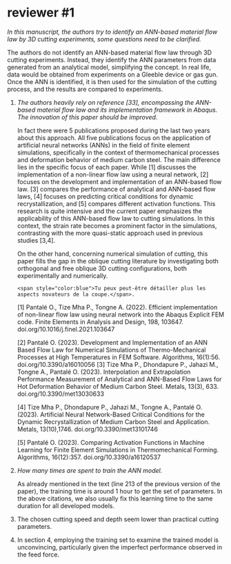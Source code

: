 # reviewer #1

*In this manuscript, the authors try to identify an ANN-based material flow law by 3D cutting experiments, some questions need to be clarified.*

The authors do not identify an ANN-based material flow law through 3D cutting experiments. Instead, they identify the ANN parameters from data generated from an analytical model, simplifying the concept. In real life, data would be obtained from experiments on a Gleeble device or gas gun. Once the ANN is identified, it is then used for the simulation of the cutting process, and the results are compared to experiments.

1. *The authors heavily rely on reference [33], encompassing the ANN-based  material flow law and its implementation framework in Abaqus. The  innovation of this paper should be improved.* 

   In fact there were 5 publications proposed during the last two years about this approach. All five publications focus on the application of artificial neural networks (ANNs) in the field of finite element simulations, specifically in the context of thermomechanical processes and deformation behavior of medium carbon steel. The main difference lies in the specific focus of each paper. While [1] discusses the implementation of a non-linear flow law using a neural network, [2] focuses on the development and implementation of an ANN-based flow law. [3] compares the performance of analytical and ANN-based flow laws, [4] focuses on predicting critical conditions for dynamic recrystallization, and [5] compares different activation functions. This research is quite intensive and the current paper emphasizes the applicability of this ANN-based flow law to cutting simulations. In this context, the strain rate becomes a prominent factor in the simulations, contrasting with the more quasi-static approach used in previous studies [3,4].

   On the other hand, concerning numerical simulation of cutting, this paper fills the gap in the oblique cutting literature by investigating both orthogonal and free oblique 3D cutting configurations, both experimentally and numerically.

   ```
   <span style="color:blue">Tu peux peut-être détailler plus les aspects novateurs de la coupe.</span>.
   ```

   [1] Pantalé O., Tize Mha P., Tongne A. (2022). Efficient implementation of non-linear flow law using neural network into the Abaqus Explicit FEM code. Finite Elements in Analysis and Design, 198, 103647. doi.org/10.1016/j.finel.2021.103647 

   [2] Pantalé O. (2023). Development and Implementation of an ANN Based Flow Law for Numerical Simulations of Thermo-Mechanical Processes at High Temperatures in FEM Software. Algorithms, 16(1):56. doi.org/10.3390/a16010056 [3] Tize Mha P., Dhondapure P., Jahazi M., Tongne A., Pantalé O. (2023). Interpolation and Extrapolation Performance Measurement of Analytical and ANN-Based Flow Laws for Hot Deformation Behavior of Medium Carbon Steel. Metals, 13(3), 633. doi.org/10.3390/met13030633 

   [4] Tize Mha P., Dhondapure P., Jahazi M., Tongne A., Pantalé O. (2023). Artificial Neural Network-Based Critical Conditions for the Dynamic Recrystallization of Medium Carbon Steel and Application. Metals, 13(10),1746. doi.org/10.3390/met13101746 

   [5] Pantalé O. (2023). Comparing Activation Functions in Machine Learning for Finite Element Simulations in Thermomechanical Forming. Algorithms, 16(12):357. doi.org/10.3390/a16120537

2. *How many times are spent to train the ANN model.*

   As already mentioned in the text (line 213 of the previous version of the paper), the training time is around 1 hour to get the set of parameters. In the above citations, we also usually fix this learning time to the same duration for all developed models. 

3. The chosen cutting speed and depth seem lower than practical cutting parameters. 

4. In section 4, employing the training set to examine the trained model  is unconvincing, particularly given the imperfect performance observed  in the feed force.